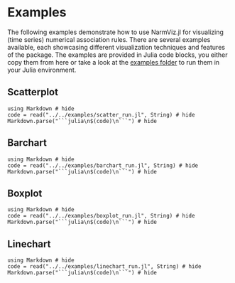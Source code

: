 # Examples
The following examples demonstrate how to use NarmViz.jl for visualizing (time series) numerical association rules.
There are several examples available, each showcasing different visualization techniques and features of the package.
The examples are provided in Julia code blocks, you either copy them from here or take a look at the [examples folder](https://github.com/firefly-cpp/NarmViz.jl/tree/main/examples) to run them in your Julia environment.

## Scatterplot
```@example
using Markdown # hide
code = read("../../examples/scatter_run.jl", String) # hide
Markdown.parse("```julia\n$(code)\n```") # hide
```

## Barchart
```@example
using Markdown # hide
code = read("../../examples/barchart_run.jl", String) # hide
Markdown.parse("```julia\n$(code)\n```") # hide
```

## Boxplot
```@example
using Markdown # hide
code = read("../../examples/boxplot_run.jl", String) # hide
Markdown.parse("```julia\n$(code)\n```") # hide
```

## Linechart
```@example
using Markdown # hide
code = read("../../examples/linechart_run.jl", String) # hide
Markdown.parse("```julia\n$(code)\n```") # hide
```
